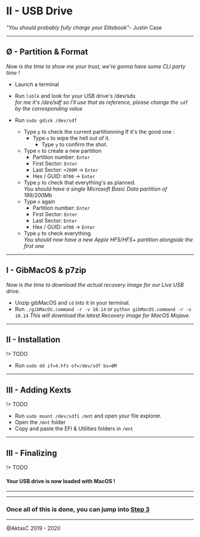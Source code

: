 # II - USB Drive

_"You should probably fully charge your Elitebook"_- Justin Case

---

## Ø - Partition & Format

_Now is the time to show me your trust, we're gonna have some CLI party time !_

- Launch a terminal
- Run `lsblk` and look for your USB drive's /dev/sdx  
  _for me it's /dev/sdf so I'll use that as reference, please change the `sdf` by the corresponding value_

- Run `sudo gdisk /dev/sdf`
  - Type `p` to check the current partitionning
    If it's the good one :
    - Type `o` to wipe the hell out of it.
      - Type `y` to confirm the shot.
  - Type `n` to create a new partition
    - Partition number: `Enter`
    - First Sector: `Enter`
    - Last Sector: `+200M` → `Enter`
    - Hex / GUID: `0700` → `Enter`
  - Type `p` to check that everything's as planned.  
    _You should have a single Microsoft Basic Data partition of 199/200Mb_
  - Type `n` again
    - Partition number: `Enter`
    - First Sector: `Enter`
    - Last Sector: `Enter`
    - Hex / GUID: `af00` → `Enter`
  - Type `p` to check everything.  
    _You should now have a new Apple HFS/HFS+ partition alongside the first one_

---

## I - GibMacOS & p7zip

_Now is the time to download the actual recovery image for our Live USB drive._

- Unzip gibMacOS and `cd` into it in your terminal.
- Run `./gibMacOS.command -r -v 10.14` or `python gibMacOS.command -r -v 10.14`
  _This will download the latest Recovery image for MacOS Mojave._

---

## II - Installation

!> TODO

- Run `sudo dd if=4.hfs of=/dev/sdf bs=8M`

---

## III - Adding Kexts

!> TODO

- Run `sudo mount /dev/sdf1 /mnt` and open your file explorer.
- Open the `/mnt` folder
- Copy and paste the EFI & Utilities folders in `/mnt`

---

## III - Finalizing

!> TODO


#### Your USB drive is now loaded with MacOS !

---

---

### Once all of this is done, you can jump into [Step 3](three.md)

---

@AktasC
2019 - 2020
